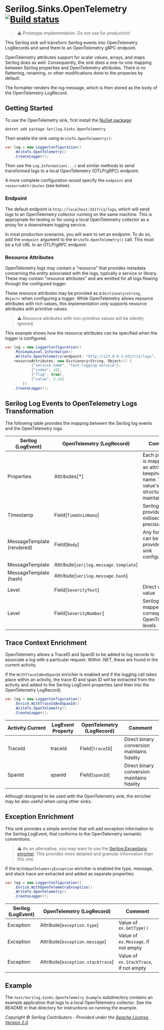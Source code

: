 # Serilog.Sinks.OpenTelemetry [![Build status](https://ci.appveyor.com/api/projects/status/sqmrvw34pcuatwl5/branch/dev?svg=true)](https://ci.appveyor.com/project/serilog/serilog-sinks-opentelemetry/branch/dev)

> :warning: Prototype implementation. Do not use for production!

This Serilog sink will transform Serilog events into OpenTelemetry
LogRecords and send them to an OpenTelemetry gRPC endpoint.

OpenTelemetry attributes support for scalar values, arrays, and maps.
Serilog does as well. Consequently, the sink does a one-to-one
mapping between Serilog properties and OpenTelemetry attributes.
There is no flattening, renaming, or other modifications done to the
properies by default.

The formatter renders the log message, which is then stored as the
body of the OpenTelemetry LogRecord.

## Getting Started

To use the OpenTelemetry sink, first install the [NuGet package](https://nuget.org/packages/serilog.sinks.opentelemetry):

```shell
dotnet add package Serilog.Sinks.OpenTelemetry
```

Then enable the sink using `WriteTo.OpenTelemetry()`:

```csharp
var log = new LoggerConfiguration()
    .WriteTo.OpenTelemetry()
    .CreateLogger();
```

Then use the `Log.Information(...)` and similar methods to send 
transformed logs to a local OpenTelemetry (OTLP/gRPC) endpoint.

A more complete configuration would specify the `endpoint` and
`resourceAttributes` (see below). 

### Endpoint

The default endpoint is `http://localhost:4317/v1/logs`, which will send
logs to an OpenTelemetry collector running on the same machine.
This is appropriate for testing or for using a local OpenTelemetry
collector as a proxy for a downstream logging service.

In most production scenarios, you will want to set an endpoint. To do so,
add the `endpoint` argument to the `WriteTo.OpenTelemetry()` call. This
must be a full URL to an OTLP/gRPC endpoint. 

### Resource Attributes

OpenTelemetry logs may contain a "resource" that provides metadata concerning
the entity associated with the logs, typically a service or library. These
may contain "resource attributes" and are emitted for all logs flowing through
the configured logger.

These resource attributes may be provided as a `Dictionary<string, Object>`
when configuring a logger. While OpenTelemetry allows resource attributes
with rich values, this implementation _only_ supports resource 
attributes with primitive values. 

> :warning: Resource attributes with non-primitive values will be silently
ignored.

This example shows how the resource attributes can be specified when
the logger is configured.

```csharp
var log = new LoggerConfiguration()
    .MinimumLevel.Information()
    .WriteTo.OpenTelemetry(endpoint: "http://127.0.0.1:4317/v1/logs",
    resourceAttributes: new Dictionary<String, Object>() {
            {"service.name", "test-logging-service"},
            {"index", 10},
            {"flag", true},
            {"value", 3.14}
        })
    .CreateLogger();
```

## Serilog Log Events to OpenTelemetry Logs Transformation

The following table provides the mapping between the Serilog log 
events and the OpenTelemetry logs. 

Serilog (LogEvent) | OpenTelemetry (LogRecord) | Comment |
--- | --- | --- | 
Properties | Attributes[*] | Each property is mapped to an attribute keeping the name. The value's structure is maintained. |
Timestamp | Field[`TimeUnixNano`] | Serilog provides only millisecond precision |
MessageTemplate (rendered) | Field[`Body`] | Any formatter can be provided via sink configuration |
MessageTemplate | Attribute[`serilog.message.template`] | |
MessageTemplate (hash) | Attribute[`serilog.message.hash`] | | 
Level | Field[`SeverityText`] | Direct copy of value |
Level | Field[`SeverityNumber`] | Serilog levels mapped into corresponding OpenTelemetry levels | 

## Trace Context Enrichment

OpenTelemetry allows a TraceID and SpanID to be added to log records to 
associate a log with a particular request. Within .NET, these are
found in the current activity.

If the `WithTraceIdAndSpanId` enricher is enabled and if the logging 
call takes place within an activity, the trace ID and span ID will 
be extracted from the activity and added to the Serilog LogEvent
properties (and then into the OpenTelemetry LogRecord).

```csharp
var log = new LoggerConfiguration()
    .Enrich.WithTraceIdAndSpanId()
    .WriteTo.OpenTelemetry()
    .CreateLogger();
```

Activity.Current | LogEvent Property | OpenTelemetry (LogRecord) | Comment |
--- | --- | --- | --- |
TraceId | traceId | Field[`traceID`] | Direct binary conversion maintains fidelity |
SpanId | spanId | Field[`spanID`] | Direct binary conversion maintains fidelity | 

Although designed to be used with the OpenTelemetry sink, the enricher
may be also useful when using other sinks.

## Exception Enrichment

This sink provides a simple enricher that will add exception information
to the Serilog LogEvent, that conforms to the OpenTelemetry semantic 
conventions.

> :warning: As an alternative, you may want to use the 
> [Serilog.Exceptions enricher](https://github.com/RehanSaeed/Serilog.Exceptions).
> This provides more detailed and granular information than
> this one.

If the `WithOpenTelemetryException` enricher is enabled the type, message,
and stack trace are extracted and added as separate properties.

```csharp
var log = new LoggerConfiguration()
    .Enrich.WithOpenTelemetryException()
    .WriteTo.OpenTelemetry()
    .CreateLogger();
```

Serilog (LogEvent) | OpenTelemetry (LogRecord) | Comment |
--- | --- | --- | 
Exception | Attribute[`exception.type`] | Value of `ex.GetType()` |
Exception | Attribute[`exception.message`] | Value of `ex.Message`, if not empty |
Exception | Attribute[`exception.stacktrace`] | Value of `ex.StackTrace`, if not empty |

## Example

The `test/Serilog.Sinks.OpenTelemetry.Example` subdirectory contains an 
example application that logs to a local OpenTelemetry collector. See the
README in that directory for instructions on running the example.

_Copyright &copy; Serilog Contributors - Provided under the [Apache License, Version 2.0](http://apache.org/licenses/LICENSE-2.0.html)._
